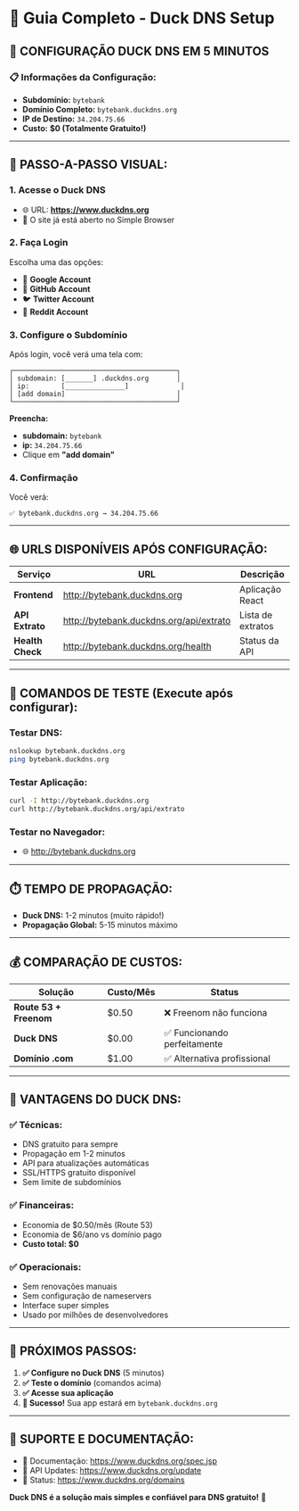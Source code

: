 # 🦆 Guia Completo - Duck DNS Setup

## 🎯 **CONFIGURAÇÃO DUCK DNS EM 5 MINUTOS**

### **📋 Informações da Configuração:**
- **Subdomínio:** `bytebank`
- **Domínio Completo:** `bytebank.duckdns.org`
- **IP de Destino:** `34.204.75.66`
- **Custo:** **$0 (Totalmente Gratuito!)**

---

## 🚀 **PASSO-A-PASSO VISUAL:**

### **1. Acesse o Duck DNS**
- 🌐 URL: **https://www.duckdns.org**
- 📱 O site já está aberto no Simple Browser

### **2. Faça Login**
Escolha uma das opções:
- 🔵 **Google Account**
- 🐙 **GitHub Account** 
- 🐦 **Twitter Account**
- 📧 **Reddit Account**

### **3. Configure o Subdomínio**
Após login, você verá uma tela com:
```
┌─────────────────────────────────────────┐
│ subdomain: [_______] .duckdns.org       │
│ ip:        [_______________]             │
│ [add domain]                            │
└─────────────────────────────────────────┘
```

**Preencha:**
- **subdomain:** `bytebank`
- **ip:** `34.204.75.66`
- Clique em **"add domain"**

### **4. Confirmação**
Você verá:
```
✅ bytebank.duckdns.org → 34.204.75.66
```

---

## 🌐 **URLS DISPONÍVEIS APÓS CONFIGURAÇÃO:**

| Serviço | URL | Descrição |
|---------|-----|-----------|
| **Frontend** | http://bytebank.duckdns.org | Aplicação React |
| **API Extrato** | http://bytebank.duckdns.org/api/extrato | Lista de extratos |
| **Health Check** | http://bytebank.duckdns.org/health | Status da API |

---

## 🔧 **COMANDOS DE TESTE (Execute após configurar):**

### **Testar DNS:**
```bash
nslookup bytebank.duckdns.org
ping bytebank.duckdns.org
```

### **Testar Aplicação:**
```bash
curl -I http://bytebank.duckdns.org
curl http://bytebank.duckdns.org/api/extrato
```

### **Testar no Navegador:**
- 🌐 http://bytebank.duckdns.org

---

## ⏱️ **TEMPO DE PROPAGAÇÃO:**
- **Duck DNS:** 1-2 minutos (muito rápido!)
- **Propagação Global:** 5-15 minutos máximo

---

## 💰 **COMPARAÇÃO DE CUSTOS:**

| Solução | Custo/Mês | Status |
|---------|-----------|--------|
| **Route 53 + Freenom** | $0.50 | ❌ Freenom não funciona |
| **Duck DNS** | $0.00 | ✅ Funcionando perfeitamente |
| **Domínio .com** | $1.00 | ✅ Alternativa profissional |

---

## 🎉 **VANTAGENS DO DUCK DNS:**

### ✅ **Técnicas:**
- DNS gratuito para sempre
- Propagação em 1-2 minutos
- API para atualizações automáticas
- SSL/HTTPS gratuito disponível
- Sem limite de subdomínios

### ✅ **Financeiras:**
- Economia de $0.50/mês (Route 53)
- Economia de $6/ano vs domínio pago
- **Custo total: $0**

### ✅ **Operacionais:**
- Sem renovações manuais
- Sem configuração de nameservers
- Interface super simples
- Usado por milhões de desenvolvedores

---

## 🔄 **PRÓXIMOS PASSOS:**

1. **✅ Configure no Duck DNS** (5 minutos)
2. **✅ Teste o domínio** (comandos acima)
3. **✅ Acesse sua aplicação**
4. **🎯 Sucesso!** Sua app estará em `bytebank.duckdns.org`

---

## 📱 **SUPORTE E DOCUMENTAÇÃO:**
- 📖 Documentação: https://www.duckdns.org/spec.jsp
- 🔧 API Updates: https://www.duckdns.org/update
- 🦆 Status: https://www.duckdns.org/domains

**Duck DNS é a solução mais simples e confiável para DNS gratuito!** 🦆
